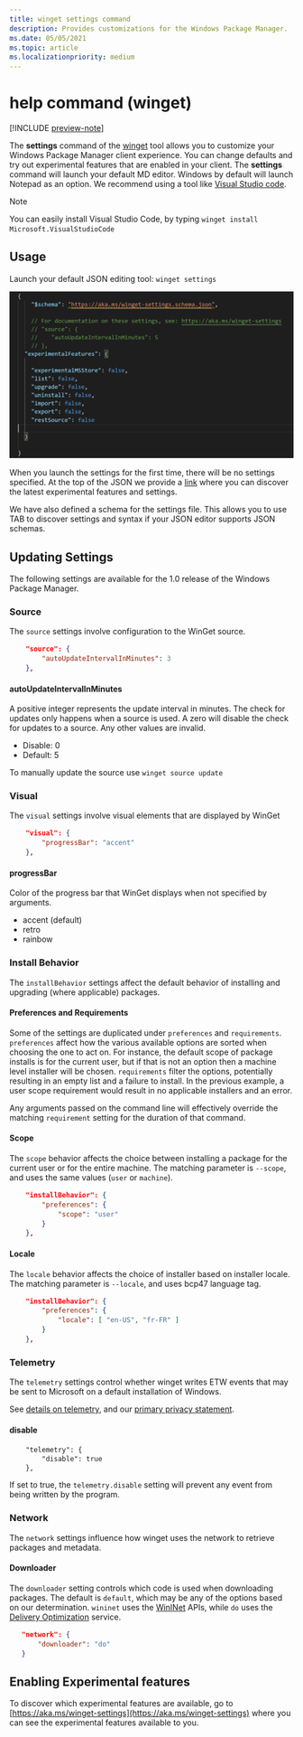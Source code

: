 ```yaml
---
title: winget settings command
description: Provides customizations for the Windows Package Manager.
ms.date: 05/05/2021
ms.topic: article
ms.localizationpriority: medium
---
```


# help command (winget)

[!INCLUDE [preview-note](../../includes/package-manager-preview.md)]

The **settings** command of the [winget](index.md) tool allows you to customize your Windows Package Manager client experience.  You can change defaults and try out experimental features that are enabled in your client.
The **settings** command will launch your default MD editor.  Windows by default will launch Notepad as an option.  We recommend using a tool like [Visual Studio code](https://code.visualstudio.com/).  

>[!NOTE]
>You can easily install Visual Studio Code, by typing `winget install Microsoft.VisualStudioCode`

## Usage

Launch your default JSON editing tool: `winget settings`

![Screenshot of the Windows Package Manager Settings.](images/settings.png)

When you launch the settings for the first time, there will be no settings specified. At the top of the JSON we provide a [link](https://aka.ms/winget-settings) where you can discover the latest experimental features and settings.

We have also defined a schema for the settings file.  This allows you to use TAB to discover settings and syntax if your JSON editor supports JSON schemas.

## Updating Settings

The following settings are available for the 1.0 release of the Windows Package Manager.

### Source

The `source` settings involve configuration to the WinGet source.

```json
    "source": {
        "autoUpdateIntervalInMinutes": 3
    },
``` 

#### autoUpdateIntervalInMinutes

A positive integer represents the update interval in minutes. The check for updates only happens when a source is used. A zero will disable the check for updates to a source. Any other values are invalid.

- Disable: 0
- Default: 5

To manually update the source use `winget source update`

### Visual

The `visual` settings involve visual elements that are displayed by WinGet

```json
    "visual": {
        "progressBar": "accent"
    },
```

#### progressBar

Color of the progress bar that WinGet displays when not specified by arguments. 

- accent (default)
- retro
- rainbow

### Install Behavior

The `installBehavior` settings affect the default behavior of installing and upgrading (where applicable) packages.

#### Preferences and Requirements

Some of the settings are duplicated under `preferences` and `requirements`. `preferences` affect how the various available options are sorted when choosing the one to act on.  For instance, the default scope of package installs is for the current user, but if that is not an option then a machine level installer will be chosen. `requirements` filter the options, potentially resulting in an empty list and a failure to install. In the previous example, a user scope requirement would result in no applicable installers and an error.

Any arguments passed on the command line will effectively override the matching `requirement` setting for the duration of that command.

#### Scope

The `scope` behavior affects the choice between installing a package for the current user or for the entire machine. The matching parameter is `--scope`, and uses the same values (`user` or `machine`).

```json
    "installBehavior": {
        "preferences": {
            "scope": "user"
        }
    },
```

#### Locale

The `locale` behavior affects the choice of installer based on installer locale. The matching parameter is `--locale`, and uses bcp47 language tag.

```json
    "installBehavior": {
        "preferences": {
            "locale": [ "en-US", "fr-FR" ]
        }
    },
```

### Telemetry

The `telemetry` settings control whether winget writes ETW events that may be sent to Microsoft on a default installation of Windows.

See [details on telemetry](https://github.com/microsoft/winget-cli/blob/master/README.md#datatelemetry), and our [primary privacy statement](https://github.com/microsoft/winget-cli/blob/master/privacy.md).

#### disable

```
    "telemetry": {
        "disable": true
    },
```

If set to true, the `telemetry.disable` setting will prevent any event from being written by the program.

### Network

The `network` settings influence how winget uses the network to retrieve packages and metadata.

#### Downloader

The `downloader` setting controls which code is used when downloading packages. The default is `default`, which may be any of the options based on our determination.
`wininet` uses the [WinINet](https://docs.microsoft.com/en-us/windows/win32/wininet/about-wininet) APIs, while `do` uses the
[Delivery Optimization](https://support.microsoft.com/en-us/windows/delivery-optimization-in-windows-10-0656e53c-15f2-90de-a87a-a2172c94cf6d) service.

```json
   "network": {
       "downloader": "do"
   }
```

## Enabling Experimental features

To discover which experimental features are available, go to [https://aka.ms/winget-settings](https://aka.ms/winget-settings) where you can see the experimental features available to you.

